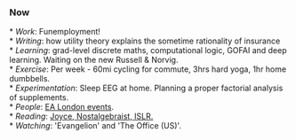 <h3>Now</h3>
<div>	
	* <i>Work</i>: Funemployment!<br>
	* <i>Writing</i>: how utility theory explains the sometime rationality of insurance <br>
	* <i>Learning</i>: grad-level discrete maths, computational logic, GOFAI and deep learning. Waiting on the new Russell & Norvig.<br>
	* <i>Exercise</i>: Per week - 60mi cycling for commute, 3hrs hard yoga, 1hr home dumbbells.<br>
	* <i>Experimentation</i>: Sleep EEG at home. Planning a proper factorial analysis of supplements.<br>
	* <i>People</i>: <a href="https://ealondon.com/events">EA London events</a>.<br>
	* <i>Reading</i>: <a href="https://www.goodreads.com/review/list/68316850-gavin?shelf=currently-reading">Joyce, Nostalgebraist, ISLR.</a><br>
	* <i>Watching</i>: 'Evangelion' and 'The Office (US)'.
</div>